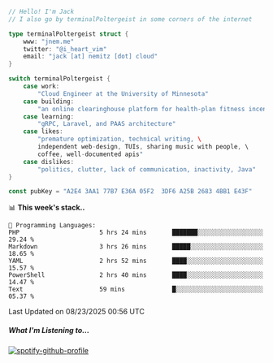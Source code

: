 ```go
// Hello! I'm Jack
// I also go by terminalPoltergeist in some corners of the internet

type terminalPoltergeist struct {
    www: "jnem.me"
    twitter: "@i_heart_vim"
    email: "jack [at] nemitz [dot] cloud"
}

switch terminalPoltergeist {
    case work:
        "Cloud Engineer at the University of Minnesota"
    case building:
        "an online clearinghouse platform for health-plan fitness incentive programs"
    case learning:
        "gRPC, Laravel, and PAAS architecture"
    case likes:
        "premature optimization, technical writing, \
        independent web-design, TUIs, sharing music with people, \
        coffee, well-documented apis"
    case dislikes:
        "politics, clutter, lack of communication, inactivity, Java"
}

const pubKey = "A2E4 3AA1 77B7 E36A 05F2  3DF6 A25B 2683 4BB1 E43F"
```

<!--START_SECTION:waka-->
📊 **This week's stack..** 

```text
💬 Programming Languages: 
PHP                      5 hrs 24 mins       ███████░░░░░░░░░░░░░░░░░░   29.24 % 
Markdown                 3 hrs 26 mins       █████░░░░░░░░░░░░░░░░░░░░   18.65 % 
YAML                     2 hrs 52 mins       ████░░░░░░░░░░░░░░░░░░░░░   15.57 % 
PowerShell               2 hrs 40 mins       ████░░░░░░░░░░░░░░░░░░░░░   14.47 % 
Text                     59 mins             █░░░░░░░░░░░░░░░░░░░░░░░░   05.37 % 
```


 Last Updated on 08/23/2025 00:56 UTC
<!--END_SECTION:waka-->

##### What I'm Listening to...

[![spotify-github-profile](https://jnem.me/listening-item?maxAge=2592000)](https://jnem.me/listening)
